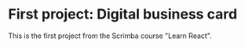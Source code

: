 # First project: Digital business card

This is the first project from the Scrimba course "Learn React".